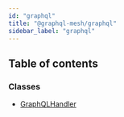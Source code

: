 ```yaml
---
id: "graphql"
title: "@graphql-mesh/graphql"
sidebar_label: "graphql"
---
```


## Table of contents

### Classes

- [GraphQLHandler](/docs/api/classes/handlers_graphql_src.GraphQLHandler)
